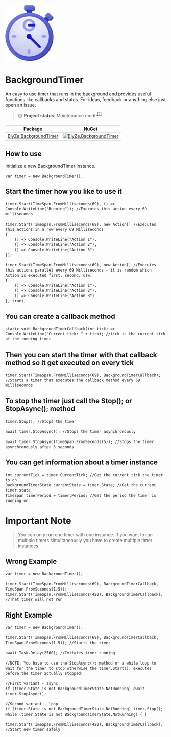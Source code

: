 <p align="left">
  <img src="https://github.com/BlyZeYT/BackgroundTimer/blob/master/icon.png" height="175">
</p>

# BackgroundTimer
An easy to use timer that runs in the background and provides useful functions like callbacks and states.
For ideas, feedback or anything else just open an issue.

> 🟡 **Project status**: Maintenance mode<sup>[[?]](https://github.com/BlyZeYT/.github/blob/master/project-status.md)</sup>

| Package | NuGet |
| ------- | ----- |
| [BlyZe.BackgroundTimer](https://www.nuget.org/packages/BlyZe.BackgroundTimer) | [![BlyZe.BackgroundTimer](https://img.shields.io/nuget/v/BlyZe.BackgroundTimer?color=white&label=NuGet)](https://www.nuget.org/packages/BlyZe.BackgroundTimer)

## How to use
Initialize a new BackgroundTimer instance.
```
var timer = new BackgroundTimer();
```
## Start the timer how you like to use it
```
timer.Start(TimeSpan.FromMilliseconds(69), () => Console.WriteLine("Running")); //Executes this action every 69 milliseconds

timer.Start(TimeSpan.FromMilliseconds(69), new Action[] //Executes this actions in a row every 69 Milliseconds
{
    () => Console.WriteLine("Action 1"),
    () => Console.WriteLine("Action 2"),
    () => Console.WriteLine("Action 3")
});

timer.Start(TimeSpan.FromMilliseconds(69), new Action[] //Executes this actions parallel every 69 Milliseconds - it is random which Action is executed first, second, usw.
{
    () => Console.WriteLine("Action 1"),
    () => Console.WriteLine("Action 2"),
    () => Console.WriteLine("Action 3")
}, true);
```
## You can create a callback method
```
static void BackgroundTimerCallback(int tick) => Console.WriteLine("Current tick: " + tick); //tick is the current tick of the running timer
```
## Then you can start the timer with that callback method so it get executed on every tick
```
timer.Start(TimeSpan.FromMilliseconds(69), BackgroundTimerCallback); //Starts a timer that executes the callback method every 69 milliseconds
```
## To stop the timer just call the Stop(); or StopAsync(); method
```
timer.Stop(); //Stops the timer

await timer.StopAsync(); //Stops the timer asynchronously

await timer.StopAsync(TimeSpan.FromSeconds(5)); //Stops the timer asynchronously after 5 seconds
```
## You can get information about a timer instance
```
int currentTick = timer.CurrentTick; //Get the current tick the timer is on
BackgroundTimerState currentState = timer.State; //Get the current timer state
TimeSpan timerPeriod = timer.Period; //Get the period the timer is running on
```
# Important Note
> You can only run one timer with one instance. If you want to run multiple timers simultaneously you have to create multiple timer instances.
## Wrong Example
```
var timer = new BackgroundTimer();

timer.Start(TimeSpan.FromMilliseconds(69), BackgroundTimerCallback, TimeSpan.FromSeconds(1.5));
timer.Start(TimeSpan.FromMilliseconds(420), BackgroundTimerCallback); //That timer will not run
```
## Right Example
```
var timer = new BackgroundTimer();

timer.Start(TimeSpan.FromMilliseconds(69), BackgroundTimerCallback, TimeSpan.FromSeconds(1.5)); //Starts the timer

await Task.Delay(2500); //Imitates timer running

//NOTE: You have to use the StopAsync(); method or a while loop to wait for the timer to stop otherwise the timer.Start(); executes before the timer actually stopped!

//First variant - async
if (timer.State is not BackgroundTimerState.NotRunning) await timer.StopAsync();

//Second variant - loop
if (timer.State is not BackgroundTimerState.NotRunning) timer.Stop();
while (timer.State is not BackgroundTimerState.NotRunning) { }

timer.Start(TimeSpan.FromMilliseconds(420), BackgroundTimerCallback); //Start new timer safely
```
